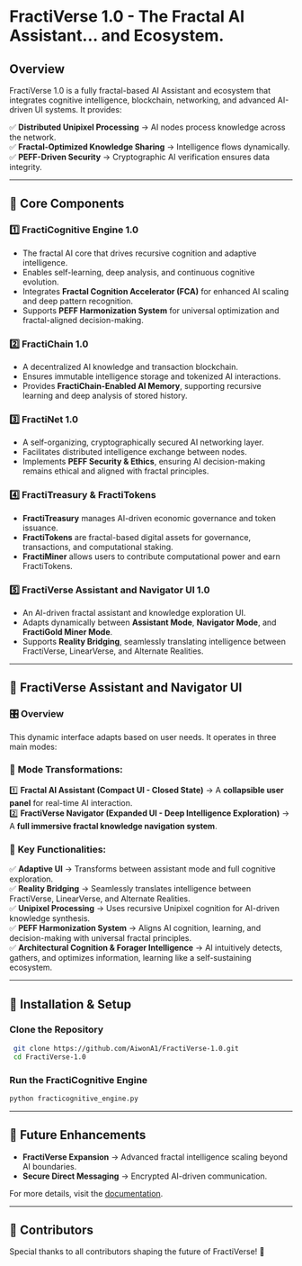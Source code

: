 # FractiVerse 1.0 - The Fractal AI Assistant... and Ecosystem. 

## Overview
FractiVerse 1.0 is a fully fractal-based AI Assistant and ecosystem that integrates cognitive intelligence, blockchain, networking, and advanced AI-driven UI systems. It provides:

✅ **Distributed Unipixel Processing** → AI nodes process knowledge across the network.  
✅ **Fractal-Optimized Knowledge Sharing** → Intelligence flows dynamically.  
✅ **PEFF-Driven Security** → Cryptographic AI verification ensures data integrity.  

---

## **📂 Core Components**
### 1️⃣ **FractiCognitive Engine 1.0**  
- The fractal AI core that drives recursive cognition and adaptive intelligence.  
- Enables self-learning, deep analysis, and continuous cognitive evolution.  
- Integrates **Fractal Cognition Accelerator (FCA)** for enhanced AI scaling and deep pattern recognition.  
- Supports **PEFF Harmonization System** for universal optimization and fractal-aligned decision-making.  

### 2️⃣ **FractiChain 1.0**  
- A decentralized AI knowledge and transaction blockchain.  
- Ensures immutable intelligence storage and tokenized AI interactions.  
- Provides **FractiChain-Enabled AI Memory**, supporting recursive learning and deep analysis of stored history.  

### 3️⃣ **FractiNet 1.0**  
- A self-organizing, cryptographically secured AI networking layer.  
- Facilitates distributed intelligence exchange between nodes.  
- Implements **PEFF Security & Ethics**, ensuring AI decision-making remains ethical and aligned with fractal principles.  

### 4️⃣ **FractiTreasury & FractiTokens**  
- **FractiTreasury** manages AI-driven economic governance and token issuance.  
- **FractiTokens** are fractal-based digital assets for governance, transactions, and computational staking.  
- **FractiMiner** allows users to contribute computational power and earn FractiTokens.  

### 5️⃣ **FractiVerse Assistant and Navigator UI 1.0**  
- An AI-driven fractal assistant and knowledge exploration UI.  
- Adapts dynamically between **Assistant Mode**, **Navigator Mode**, and **FractiGold Miner Mode**.  
- Supports **Reality Bridging**, seamlessly translating intelligence between FractiVerse, LinearVerse, and Alternate Realities.  

---

## **📂 FractiVerse Assistant and Navigator UI**
### 🎛 **Overview**
This dynamic interface adapts based on user needs. It operates in three main modes:

### 🔄 **Mode Transformations:**
1️⃣ **Fractal AI Assistant (Compact UI - Closed State)** → A **collapsible user panel** for real-time AI interaction.  
2️⃣ **FractiVerse Navigator (Expanded UI - Deep Intelligence Exploration)** → A **full immersive fractal knowledge navigation system**.  

### 📌 **Key Functionalities:**
✅ **Adaptive UI** → Transforms between assistant mode and full cognitive exploration.  
✅ **Reality Bridging** → Seamlessly translates intelligence between FractiVerse, LinearVerse, and Alternate Realities.  
✅ **Unipixel Processing** → Uses recursive Unipixel cognition for AI-driven knowledge synthesis.  
✅ **PEFF Harmonization System** → Aligns AI cognition, learning, and decision-making with universal fractal principles.  
✅ **Architectural Cognition & Forager Intelligence** → AI intuitively detects, gathers, and optimizes information, learning like a self-sustaining ecosystem.  

---

## **📂 Installation & Setup**
### **Clone the Repository**
```bash
 git clone https://github.com/AiwonA1/FractiVerse-1.0.git
 cd FractiVerse-1.0
```

### **Run the FractiCognitive Engine**
```bash
python fracticognitive_engine.py
```

---

## **📂 Future Enhancements**
- **FractiVerse Expansion** → Advanced fractal intelligence scaling beyond AI boundaries.  
- **Secure Direct Messaging** → Encrypted AI-driven communication.  

For more details, visit the [documentation](docs/README.md).

---

## **📂 Contributors**
Special thanks to all contributors shaping the future of FractiVerse! 🚀
